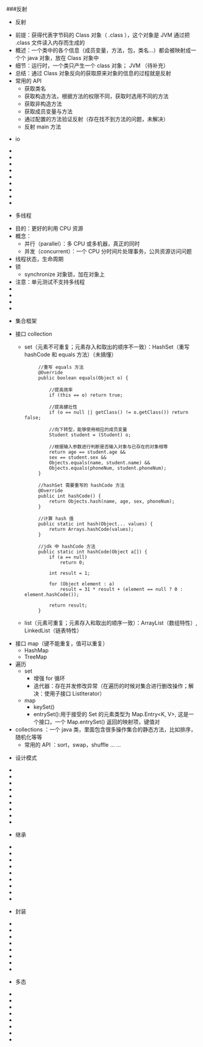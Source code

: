 ###反射
- 反射
 * 前提：获得代表字节码的 Class 对象（ .class ），这个对象是 JVM 通过把 .class 文件读入内存而生成的
 * 概述：一个类中的各个信息（成员变量，方法，包，类名...）都会被映射成一个个 java 对象，放在 Class 对象中
 * 细节：运行时，一个类只产生一个 class 对象； JVM （待补充）
 * 总结：通过 Class 对象反向的获取原来对象的信息的过程就是反射
 * 常用的 API
     - 获取类名
     - 获取构造方法，根据方法的权限不同，获取时选用不同的方法
     - 获取非构造方法
     - 获取成员变量与方法
     - 通过配置的方法验证反射（存在找不到方法的问题，未解决）
     - 反射 main 方法
- io
 * 
 * 
 * 
 * 
 * 
 * 
 * 
 * 
 * 
- 多线程
 * 目的：更好的利用 CPU 资源 
 * 概念：
     - 并行（parallel）：多 CPU 或多机器，真正的同时
     - 并发（concurrent）：一个 CPU 分时间片处理事务，公共资源访问问题
 * 线程状态，生命周期
 * 锁
     - synchronize 对象锁，加在对象上
 * 注意：单元测试不支持多线程
 * 
 * 
 * 
 * 
- 集合框架
 * 接口 collection
     - set（元素不可重复；元素存入和取出的顺序不一致）：HashSet（重写 hashCode 和 equals 方法）（未搞懂）

				//重写 equals 方法
				@Override
				public boolean equals(Object o) {

					//提高效率
	        		if (this == o) return true;

					//提高健壮性
	        		if (o == null || getClass() != o.getClass()) return false;

					//向下转型，能够使用相应的成员变量
	        		Student student = (Student) o;

					//根据输入参数进行判断是否输入对象与已存在的对象相等
	        		return age == student.age &&
	                sex == student.sex &&
	                Objects.equals(name, student.name) &&
	                Objects.equals(phoneNum, student.phoneNum);
	   		 	}
	
				//hashSet 需要重写的 hashCode 方法
				@Override
			  	public int hashCode() {
			        return Objects.hash(name, age, sex, phoneNum);
			    }
	
	            //计算 hash 值
				public static int hash(Object... values) {
			        return Arrays.hashCode(values);
			    }
	
	            //jdk 中 hashCode 方法
				public static int hashCode(Object a[]) {
				    if (a == null)
				        return 0;
				
				    int result = 1;
				
				    for (Object element : a)
				        result = 31 * result + (element == null ? 0 : element.hashCode());
				
				    return result;
				}

     - list（元素可重复；元素存入和取出的顺序一致）：ArrayList（数组特性）, LinkedList（链表特性）
 * 接口 map（键不能重复，值可以重复）
     - HashMap
     - TreeMap
 * 遍历
     - set
         - 增强 for 循环
         - 迭代器：存在并发修改异常（在遍历的时候对集合进行删改操作；解决：使用子接口 ListIterator）
     - map
         - keySet()
         - entrySet():用于接受的 Set 的元素类型为  Map.Entry<K, V>, 这是一个接口，一个 Map.entrySet() 返回的映射项，键值对
 * collections ：一个 java 类，里面包含很多操作集合的静态方法，比如排序，随机化等等       
     - 常用的 API ：sort，swap，shuffle ... ... 
- 设计模式
 * 
 * 
 * 
 * 
 * 
 * 
 * 
 * 
 * 
- 继承
 * 
 * 
 * 
 * 
 * 
 * 
 * 
 * 
 * 
- 封装
 * 
 * 
 * 
 * 
 * 
 * 
 * 
 * 
- 多态
 * 
 * 
 * 
 * 
 * 
 * 
 * 
 * 
 